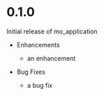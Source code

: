 # 0.1.0

Initial release of mo_application

* Enhancements
  * an enhancement

* Bug Fixes
  * a bug fix

